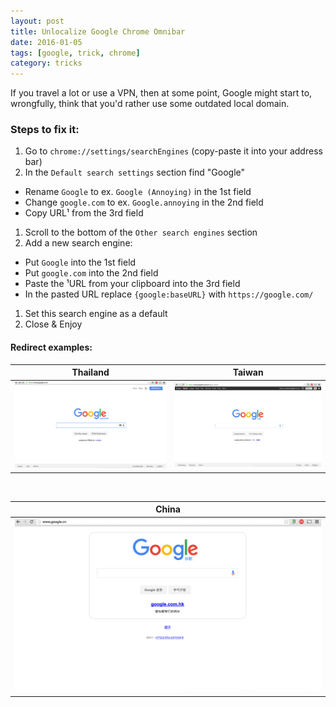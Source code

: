 ```yaml
---
layout: post
title: Unlocalize Google Chrome Omnibar
date: 2016-01-05
tags: [google, trick, chrome]
category: tricks
---
```


If you travel a lot or use a VPN, then at some point, Google  might start to, wrongfully, think that you'd rather use some outdated local domain.

### Steps to fix it:

1. Go to `chrome://settings/searchEngines` (copy-paste it into your address bar)
1. In the `Default search settings` section find "Google"
  * Rename `Google` to ex. `Google (Annoying)` in the 1st field
  * Change `google.com` to ex. `Google.annoying` in the 2nd field
  * Copy URL¹ from the 3rd field
1. Scroll to the bottom of the `Other search engines` section
1. Add a new search engine:
  * Put `Google` into the 1st field
  * Put `google.com` into the 2nd field
  * Paste the ¹URL from your clipboard into the 3rd field
  * In the pasted URL replace `{google:baseURL}` with `https://google.com/`
1. Set this search engine as a default
1. Close & Enjoy


#### Redirect examples:

| **Thailand** | **Taiwan** |
|:-:|:-:|
| [![screenshot][google-th]][google-th] | [![screenshot][google-tw]][google-tw] |

<br />

| **China** |
|:-:|
| [![screenshot-main][google-cn]][google-cn] |


[google-th]: /post-content/unlocalize-google/google-th.png
[google-cn]: /post-content/unlocalize-google/google-cn.png
[google-tw]: /post-content/unlocalize-google/google-tw.png
